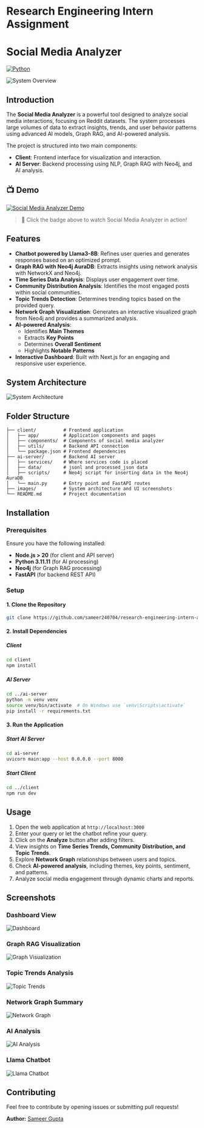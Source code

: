 # Research Engineering Intern Assignment

# Social Media Analyzer

[![Python](https://img.shields.io/badge/Python-3.11+-yellow.svg)](https://www.python.org/)

![System Overview](images/system_overview.png)

## Introduction

The **Social Media Analyzer** is a powerful tool designed to analyze social media interactions, focusing on Reddit datasets. The system processes large volumes of data to extract insights, trends, and user behavior patterns using advanced AI models, Graph RAG, and AI-powered analysis.

The project is structured into two main components:

- **Client**: Frontend interface for visualization and interaction.
- **AI Server**: Backend processing using NLP, Graph RAG with Neo4j, and AI analysis.

## 📺 Demo

[![Social Media Analyzer Demo](https://img.shields.io/badge/Watch-Demo-red)](https://youtu.be/m1fgB3OcYRQ?feature=shared)

> 🎥 Click the badge above to watch Social Media Analyzer in action!

## Features

- **Chatbot powered by Llama3-8B**: Refines user queries and generates responses based on an optimized prompt.
- **Graph RAG with Neo4j AuraDB**: Extracts insights using network analysis with NetworkX and Neo4j.
- **Time Series Data Analysis**: Displays user engagement over time.
- **Community Distribution Analysis**: Identifies the most engaged posts within social communities.
- **Topic Trends Detection**: Determines trending topics based on the provided query.
- **Network Graph Visualization**: Generates an interactive visualized graph from Neo4j and provides a summarized analysis.
- **AI-powered Analysis**:
  - Identifies **Main Themes**
  - Extracts **Key Points**
  - Determines **Overall Sentiment**
  - Highlights **Notable Patterns**
- **Interactive Dashboard**: Built with Next.js for an engaging and responsive user experience.

## System Architecture

![System Architecture](images/system_architecture.png)

## Folder Structure

```
├── client/          # Frontend application
│   ├── app/         # Application components and pages
│   ├── components/  # Components of social media analyzer
│   ├── utils/       # Backend API connection
│   └── package.json # Frontend dependencies
├── ai-server/       # Backend AI server
│   ├── services/    # Where services code is placed
│   ├── data/        # jsonl and processed_json data
│   ├── scripts/     # Neo4j script for inserting data in the Neo4j AuraDB
│   └── main.py      # Entry point and FastAPI routes
├── images/          # System architecture and UI screenshots
└── README.md        # Project documentation
```

## Installation

### Prerequisites

Ensure you have the following installed:

- **Node.js > 20** (for client and API server)
- **Python 3.11.11** (for AI processing)
- **Neo4j** (for Graph RAG processing)
- **FastAPI** (for backend REST API)

### Setup

#### 1. Clone the Repository

```sh
git clone https://github.com/sameer240704/research-engineering-intern-assignment-sameer-gupta.git
```

#### 2. Install Dependencies

##### Client

```sh
cd client
npm install
```

##### AI Server

```sh
cd ../ai-server
python -m venv venv
source venv/bin/activate  # On Windows use `venv\Scripts\activate`
pip install -r requirements.txt
```

#### 3. Run the Application

##### Start AI Server

```sh
cd ai-server
uvicorn main:app --host 0.0.0.0 --port 8000
```

##### Start Client

```sh
cd ../client
npm run dev
```

## Usage

1. Open the web application at `http://localhost:3000`
2. Enter your query or let the chatbot refine your query.
3. Click on the **Analyze** button after adding filters.
4. View insights on **Time Series Trends, Community Distribution, and Topic Trends**.
5. Explore **Network Graph** relationships between users and topics.
6. Check **AI-powered analysis**, including themes, key points, sentiment, and patterns.
7. Analyze social media engagement through dynamic charts and reports.

## Screenshots

### Dashboard View

![Dashboard](images/dashboard.png)

### Graph RAG Visualization

![Graph Visualization](images/graph_rag.png)

### Topic Trends Analysis

![Topic Trends](images/topic_trends.png)

### Network Graph Summary

![Network Graph](images/network_graph.png)

### AI Analysis

![AI Analysis](images/ai_analysis.png)

### Llama Chatbot

![Llama Chatbot](images/chatbot.png)

## Contributing

Feel free to contribute by opening issues or submitting pull requests!

**Author:** [Sameer Gupta](https://github.com/sameer240704)
